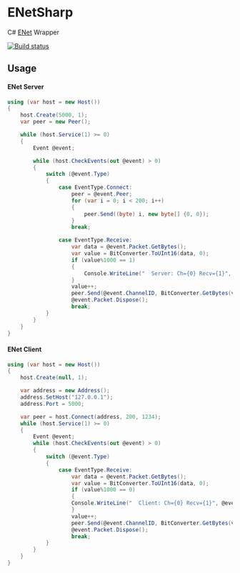 ENetSharp
====================

C# [ENet](http://enet.bespin.org/) Wrapper

[![Build status](https://ci.appveyor.com/api/projects/status/r1exgo7iccj8p267?svg=true)](https://ci.appveyor.com/project/NateShoffner/enetsharp)


Usage
------------

#### ENet Server
```csharp
using (var host = new Host())
{
	host.Create(5000, 1);
	var peer = new Peer();

	while (host.Service(1) >= 0)
	{
		Event @event;

		while (host.CheckEvents(out @event) > 0)
		{
			switch (@event.Type)
			{
				case EventType.Connect:
					peer = @event.Peer;
					for (var i = 0; i < 200; i++)
					{
						peer.Send((byte) i, new byte[] {0, 0});
					}
					break;

				case EventType.Receive:
					var data = @event.Packet.GetBytes();
					var value = BitConverter.ToUInt16(data, 0);
					if (value%1000 == 1)
					{
						Console.WriteLine("  Server: Ch={0} Recv={1}", @event.ChannelID, value);
					}
					value++;
					peer.Send(@event.ChannelID, BitConverter.GetBytes(value));
					@event.Packet.Dispose();
					break;
			}
		}
	}
}
```

#### ENet Client
```csharp
using (var host = new Host())
{
	host.Create(null, 1);

	var address = new Address();
	address.SetHost("127.0.0.1");
	address.Port = 5000;

	var peer = host.Connect(address, 200, 1234);
	while (host.Service(1) >= 0)
	{
		Event @event;
		while (host.CheckEvents(out @event) > 0)
		{
			switch (@event.Type)
			{
				case EventType.Receive:
					var data = @event.Packet.GetBytes();
					var value = BitConverter.ToUInt16(data, 0);
					if (value%1000 == 0)
					{
					Console.WriteLine("  Client: Ch={0} Recv={1}", @event.ChannelID, value);
					}
					value++;
					peer.Send(@event.ChannelID, BitConverter.GetBytes(value));
					@event.Packet.Dispose();
					break;
			}
		}
	}
}
```
